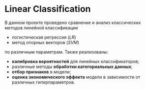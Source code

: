 # Linear Classification

В данном проекте проведено сравнение и анализ классических методов линейной классификации
  * логистическая регрессия (_LR_)
  * метод опорных векторов (_SVM_)

по различным параметрам. Также реализованы:
* **калибровка вероятностей** для линейных классификаторов;
* различные методы **обработки категориальных данных**;
* **отбор признаков** в модели;
* **оценка экономического эффекта** модели в зависимости от различных гиперпараметров.
